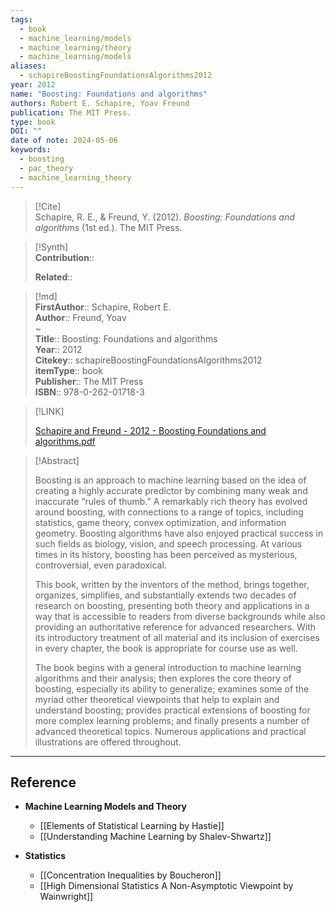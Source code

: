 ```yaml
---
tags:
  - book
  - machine_learning/models
  - machine_learning/theory
  - machine_learning/models
aliases:
  - schapireBoostingFoundationsAlgorithms2012
year: 2012
name: "Boosting: Foundations and algorithms"
authors: Robert E. Schapire, Yoav Freund
publication: The MIT Press.
type: book
DOI: ""
date of note: 2024-05-06
keywords:
  - boosting
  - pac_theory
  - machine_learning_theory
---
```


> [!Cite]  
> Schapire, R. E., & Freund, Y. (2012). _Boosting: Foundations and algorithms_ (1st ed.). The MIT Press.

>[!Synth]  
>**Contribution**::  
>  
>**Related**::   
>  
  
>[!md]  
> **FirstAuthor**:: Schapire, Robert E.  
> **Author**:: Freund, Yoav  
~  
> **Title**:: Boosting: Foundations and algorithms  
> **Year**:: 2012  
> **Citekey**:: schapireBoostingFoundationsAlgorithms2012  
> **itemType**:: book  
> **Publisher**:: The MIT Press  
> **ISBN**:: 978-0-262-01718-3  


> [!LINK]  
>  
> [Schapire and Freund - 2012 - Boosting Foundations and algorithms.pdf](file:///Users/lukexie/Zotero/storage/D5BDUYWC/Schapire%20and%20Freund%20-%202012%20-%20Boosting%20Foundations%20and%20algorithms.pdf) 


>[!Abstract]  
>  
> Boosting is an approach to machine learning based on the idea of creating a highly accurate predictor by combining many weak and inaccurate “rules of thumb.” A remarkably rich theory has evolved around boosting, with connections to a range of topics, including statistics, game theory, convex optimization, and information geometry. Boosting algorithms have also enjoyed practical success in such fields as biology, vision, and speech processing. At various times in its history, boosting has been perceived as mysterious, controversial, even paradoxical.
> 
> This book, written by the inventors of the method, brings together, organizes, simplifies, and substantially extends two decades of research on boosting, presenting both theory and applications in a way that is accessible to readers from diverse backgrounds while also providing an authoritative reference for advanced researchers. With its introductory treatment of all material and its inclusion of exercises in every chapter, the book is appropriate for course use as well.
> 
> The book begins with a general introduction to machine learning algorithms and their analysis; then explores the core theory of boosting, especially its ability to generalize; examines some of the myriad other theoretical viewpoints that help to explain and understand boosting; provides practical extensions of boosting for more complex learning problems; and finally presents a number of advanced theoretical topics. Numerous applications and practical illustrations are offered throughout.  







----
## Reference

- **Machine Learning Models and Theory**
	- [[Elements of Statistical Learning by Hastie]]
	- [[Understanding Machine Learning by Shalev-Shwartz]]


- **Statistics**
	- [[Concentration Inequalities by Boucheron]]
	- [[High Dimensional Statistics A Non-Asymptotic Viewpoint by Wainwright]]

